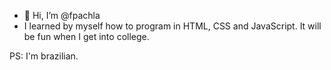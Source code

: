 - 👋 Hi, I’m @fpachla
- I learned by myself how to program in HTML, CSS and JavaScript. It will be fun when I get into college.

PS: I'm brazilian.

